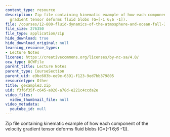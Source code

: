 ```yaml
---
content_type: resource
description: Zip file containing kinematic example of how each component of the velocity
  gradient tensor deforms fluid blobs (G=[-1 6;6 -1]).
file: /courses/12-800-fluid-dynamics-of-the-atmosphere-and-ocean-fall-2004/f3f6f35fc645a026a78de221c4ccda2e_gexample3.zip
file_size: 276350
file_type: application/zip
hide_download: true
hide_download_original: null
learning_resource_types:
- Lecture Notes
license: https://creativecommons.org/licenses/by-nc-sa/4.0/
ocw_type: OCWFile
parent_title: Lecture Notes
parent_type: CourseSection
parent_uid: e9bc603b-ee9e-6391-f123-9ed7bb379805
resourcetype: Other
title: gexample3.zip
uid: f3f6f35f-c645-a026-a78d-e221c4ccda2e
video_files:
  video_thumbnail_file: null
video_metadata:
  youtube_id: null
---
```

Zip file containing kinematic example of how each component of the velocity gradient tensor deforms fluid blobs (G=[-1 6;6 -1]).